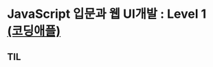 # JavaScript 입문과 웹 UI개발 : Level 1 [(코딩애플)](https://codingapple.com/course/javascript-jquery-ui/)

## TIL